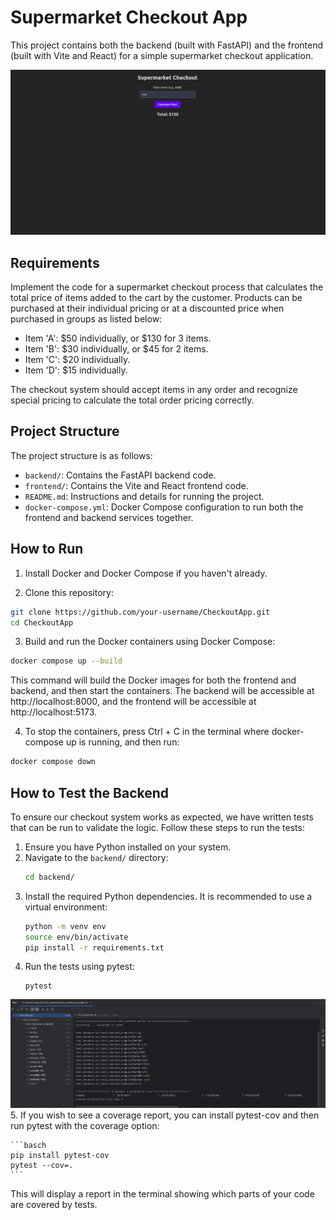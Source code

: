 # Supermarket Checkout App

This project contains both the backend (built with FastAPI) and the frontend (built with Vite and React) for a simple supermarket checkout application.

![Alt text](./supermarket_app.png "App Landing Screen")

## Requirements

Implement the code for a supermarket checkout process that calculates the total price of items added to the cart by the customer. Products can be purchased at their individual pricing or at a discounted price when purchased in groups as listed below:

- Item 'A': $50 individually, or $130 for 3 items.
- Item 'B': $30 individually, or $45 for 2 items.
- Item 'C': $20 individually.
- Item 'D': $15 individually.

The checkout system should accept items in any order and recognize special pricing to calculate the total order pricing correctly.

## Project Structure
The project structure is as follows:

* `backend/`: Contains the FastAPI backend code.
* `frontend/`: Contains the Vite and React frontend code.
* `README.md`: Instructions and details for running the project.
* `docker-compose.yml`: Docker Compose configuration to run both the frontend and backend services together.

## How to Run

1. Install Docker and Docker Compose if you haven't already.

2. Clone this repository:

```bash
git clone https://github.com/your-username/CheckoutApp.git
cd CheckoutApp
```

3. Build and run the Docker containers using Docker Compose:
```bash
docker compose up --build
```
This command will build the Docker images for both the frontend and backend, and then start the containers. The backend will be accessible at http://localhost:8000, and the frontend will be accessible at http://localhost:5173.

4. To stop the containers, press Ctrl + C in the terminal where docker-compose up is running, and then run:
```bash
docker compose down
```

## How to Test the Backend
To ensure our checkout system works as expected, we have written tests that can be run to validate the logic. Follow these steps to run the tests:

1. Ensure you have Python installed on your system.
2. Navigate to the `backend/` directory:
    ```bash
    cd backend/
    ```
3. Install the required Python dependencies. It is recommended to use a virtual environment:
    ```bash
    python -m venv env
    source env/bin/activate
    pip install -r requirements.txt
    ```
4. Run the tests using pytest:
    ```basch
    pytest
    ```
![Alt text](./supermarket_app_test_results.png "Test Results")
5. If you wish to see a coverage report, you can install pytest-cov and then run pytest with the coverage option:

    ```basch
    pip install pytest-cov
    pytest --cov=.
    ```
This will display a report in the terminal showing which parts of your code are covered by tests.

